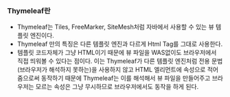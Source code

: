 ### Thymeleaf란
- Thymeleaf는 Tiles, FreeMarker, SiteMesh처럼 자바에서 사용할 수 있는 뷰 템플릿 엔진이다.
- Thymeleaf 만의 특징은 다른 템플릿 엔진과 다르게 Html Tag를 그대로 사용한다.
- 템플릿 코드자체가 그냥 HTML이기 때문에 뷰 파일을 WAS없이도 브라우저에서 직접 띄워볼 수 있다는 점이다. 이는 Thymeleaf가 다른 템플릿 엔진처럼 전용 문법(브라우저가 해석하지 못하는)을 사용하지 않고 HTML 엘리먼트에 속성으로 적어줌으로써 동작하기 때문에 Thymeleaf는 이를 해석해서 뷰 파일을 만들어주고 브라우저는 모르는 속성은 그냥 무시하므로 브라우저에서도 동작을 하게 된다.
